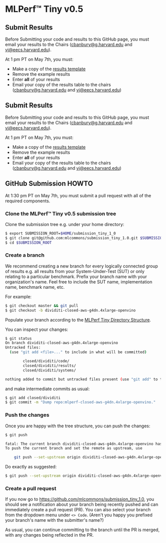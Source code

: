 # MLPerf™ Tiny v0.5

## Submit Results
Before Submitting your code and results to this GitHub page, you must email your results to the Chairs (cbanbury@g.harvard.edu and vj@eecs.harvard.edu).

At 1 pm PT on May 7th, you must:
* Make a copy of the [results template](https://docs.google.com/spreadsheets/d/1M5oa12XjlobhcvuXaDmT42tVv6yY9O3OVSJ3sSDYKZ0/edit?usp=sharing)
* Remove the example results
* Enter **all** of your results
* Email your copy of the results table to the chairs (cbanbury@g.harvard.edu and vj@eecs.harvard.edu)

## Submit Results
Before Submitting your code and results to this GitHub page, you must email your results to the Chairs (cbanbury@g.harvard.edu and vj@eecs.harvard.edu).

At 1 pm PT on May 7th, you must:
* Make a copy of the [results template](https://docs.google.com/spreadsheets/d/1M5oa12XjlobhcvuXaDmT42tVv6yY9O3OVSJ3sSDYKZ0/edit?usp=sharing)
* Remove the example results
* Enter **all** of your results
* Email your copy of the results table to the chairs (cbanbury@g.harvard.edu and vj@eecs.harvard.edu)

## GitHub Submission HOWTO
At 1:30 pm PT on May 7th, you must submit a pull request with all of the required components.

### Clone the MLPerf™ Tiny v0.5 submission tree

Clone the submission tree e.g. under your home directory:

```bash
$ export SUBMISSION_ROOT=$HOME/submission_tiny_1_0
$ git clone git@github.com:mlcommons/submission_tiny_1.0.git $SUBMISSION_ROOT
$ cd $SUBMISSION_ROOT
```

### Create a branch

We recommend creating a new branch for every logically connected group of
results e.g. all results from your System-Under-Test (SUT) or only relating to
a particular benchmark. Prefix your branch name with your organization's name.
Feel free to include the SUT name, implementation name, benchmark name, etc.

For example:

```bash
$ git checkout master && git pull
$ git checkout -b dividiti-closed-aws-g4dn.4xlarge-openvino
```

Populate your branch according to the [MLPerf Tiny Directory Structure](https://github.com/mlcommons/submission_tiny_1.0/blob/master/directory_structure.adoc).

You can inspect your changes:

```bash
$ git status
On branch dividiti-closed-aws-g4dn.4xlarge-openvino
Untracked files:
  (use "git add <file>..." to include in what will be committed)

        closed/dividiti/code/
        closed/dividiti/results/
        closed/dividiti/systems/

nothing added to commit but untracked files present (use "git add" to track)
```

and make intermediate commits as usual:

```bash
$ git add closed/dividiti
$ git commit -m "Dump repo:mlperf-closed-aws-g4dn.4xlarge-openvino."
```

### Push the changes

Once you are happy with the tree structure, you can push the changes:

```bash
$ git push

fatal: The current branch dividiti-closed-aws-g4dn.4xlarge-openvino has no upstream branch.
To push the current branch and set the remote as upstream, use

    git push --set-upstream origin dividiti-closed-aws-g4dn.4xlarge-openvino
```

Do exactly as suggested:

```bash
$ git push --set-upstream origin dividiti-closed-aws-g4dn.4xlarge-openvino
```

### Create a pull request

If you now go to https://github.com/mlcommons/submission_tiny_1.0, you should see a notification
about your branch being recently pushed and can immediately create a pull request (PR).
You can also select your branch from the dropdown menu under `<> Code`. (Aren't you happy you prefixed your branch's name with the submitter's name?)

As usual, you can continue committing to the branch until the PR is merged, with any changes
being reflected in the PR.
